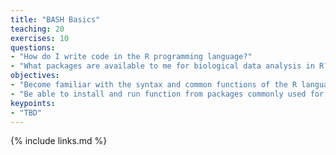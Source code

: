 ```yaml
---
title: "BASH Basics"
teaching: 20
exercises: 10
questions:
- "How do I write code in the R programming language?"
- "What packages are available to me for biological data analysis in R?"
objectives:
- "Become familiar with the syntax and common functions of the R language."
- "Be able to install and run function from packages commonly used for data analysis and visualization in R ."
keypoints:
- "TBD"
---
```




{% include links.md %}
